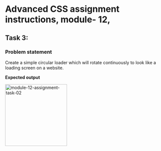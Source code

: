 # Advanced CSS assignment instructions, module- 12,

## Task 3:

### Problem statement

Create a simple circular loader which will rotate continuously to look like a loading screen on a website.

**Expected output**

<img src="https://drive.google.com/uc?export=view&id=1ILmWoDRoqbCzq-30U0hERQCg2FaMkUTa" width="200px"  alt="module-12-assignment-task-02"/>
